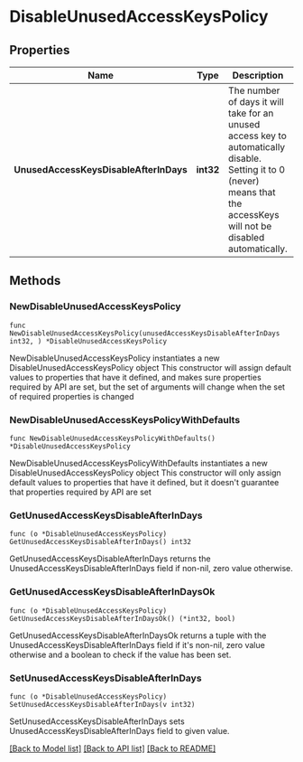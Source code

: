 # DisableUnusedAccessKeysPolicy

## Properties

Name | Type | Description | Notes
------------ | ------------- | ------------- | -------------
**UnusedAccessKeysDisableAfterInDays** | **int32** | The number of days it will take for an unused access key to automatically disable. Setting it to 0 (never) means that the accessKeys will not be disabled automatically. | 

## Methods

### NewDisableUnusedAccessKeysPolicy

`func NewDisableUnusedAccessKeysPolicy(unusedAccessKeysDisableAfterInDays int32, ) *DisableUnusedAccessKeysPolicy`

NewDisableUnusedAccessKeysPolicy instantiates a new DisableUnusedAccessKeysPolicy object
This constructor will assign default values to properties that have it defined,
and makes sure properties required by API are set, but the set of arguments
will change when the set of required properties is changed

### NewDisableUnusedAccessKeysPolicyWithDefaults

`func NewDisableUnusedAccessKeysPolicyWithDefaults() *DisableUnusedAccessKeysPolicy`

NewDisableUnusedAccessKeysPolicyWithDefaults instantiates a new DisableUnusedAccessKeysPolicy object
This constructor will only assign default values to properties that have it defined,
but it doesn't guarantee that properties required by API are set

### GetUnusedAccessKeysDisableAfterInDays

`func (o *DisableUnusedAccessKeysPolicy) GetUnusedAccessKeysDisableAfterInDays() int32`

GetUnusedAccessKeysDisableAfterInDays returns the UnusedAccessKeysDisableAfterInDays field if non-nil, zero value otherwise.

### GetUnusedAccessKeysDisableAfterInDaysOk

`func (o *DisableUnusedAccessKeysPolicy) GetUnusedAccessKeysDisableAfterInDaysOk() (*int32, bool)`

GetUnusedAccessKeysDisableAfterInDaysOk returns a tuple with the UnusedAccessKeysDisableAfterInDays field if it's non-nil, zero value otherwise
and a boolean to check if the value has been set.

### SetUnusedAccessKeysDisableAfterInDays

`func (o *DisableUnusedAccessKeysPolicy) SetUnusedAccessKeysDisableAfterInDays(v int32)`

SetUnusedAccessKeysDisableAfterInDays sets UnusedAccessKeysDisableAfterInDays field to given value.



[[Back to Model list]](../README.md#documentation-for-models) [[Back to API list]](../README.md#documentation-for-api-endpoints) [[Back to README]](../README.md)


